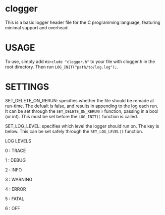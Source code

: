 # clogger
This is a basic logger header file for the C programming language, featuring minimal support and overhead.

# USAGE
 To use, simply add `#include "clogger.h"` to your file with clogger.h in the root directory.
 Then run `LOG_INIT("path/to/log.log");`.
 
# SETTINGS
SET_DELETE_ON_RERUN: specifies whether the file should be remade at run-time. The defualt is false, and results in appending to the log each run. It can be set through the `SET_DELETE_ON_RERUN()` function, passing in a bool (or int). This must be set before the `LOG_INIT()` function is called.

SET_LOG_LEVEL: specifies which level the logger should run on. The key is below. This can be set safely through the `SET_LOG_LEVEL()` function.

LOG LEVELS
 
0 : TRACE
 
1 : DEBUG

2 : INFO

3 : WARNING

4 : ERROR

5 : FATAL

6 : OFF
